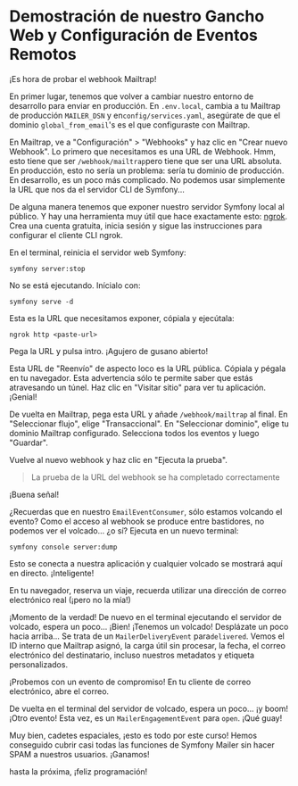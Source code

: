 # Demostración de nuestro Gancho Web y Configuración de Eventos Remotos

¡Es hora de probar el webhook Mailtrap!

En primer lugar, tenemos que volver a cambiar nuestro entorno de desarrollo para enviar en producción. En `.env.local`, cambia a tu Mailtrap de producción `MAILER_DSN` y en`config/services.yaml`, asegúrate de que el dominio `global_from_email`'s es el que configuraste con Mailtrap.

En Mailtrap, ve a "Configuración" > "Webhooks" y haz clic en "Crear nuevo Webhook". Lo primero que necesitamos es una URL de Webhook. Hmm, esto tiene que ser `/webhook/mailtrap`pero tiene que ser una URL absoluta. En producción, esto no sería un problema: sería tu dominio de producción. En desarrollo, es un poco más complicado. No podemos usar simplemente la URL que nos da el servidor CLI de Symfony...

De alguna manera tenemos que exponer nuestro servidor Symfony local al público. Y hay una herramienta muy útil que hace exactamente esto: [ngrok](https://ngrok.com/). Crea una cuenta gratuita, inicia sesión y sigue las instrucciones para configurar el cliente CLI ngrok.

En el terminal, reinicia el servidor web Symfony:

```terminal
symfony server:stop
```

No se está ejecutando. Inícialo con:

```terminal
symfony serve -d
```

Esta es la URL que necesitamos exponer, cópiala y ejecútala:

```terminal
ngrok http <paste-url>
```

Pega la URL y pulsa intro. ¡Agujero de gusano abierto!

Esta URL de "Reenvío" de aspecto loco es la URL pública. Cópiala y pégala en tu navegador. Esta advertencia sólo te permite saber que estás atravesando un túnel. Haz clic en "Visitar sitio" para ver tu aplicación. ¡Genial!

De vuelta en Mailtrap, pega esta URL y añade `/webhook/mailtrap` al final. En "Seleccionar flujo", elige "Transaccional". En "Seleccionar dominio", elige tu dominio Mailtrap configurado. Selecciona todos los eventos y luego "Guardar".

Vuelve al nuevo webhook y haz clic en "Ejecuta la prueba".

> La prueba de la URL del webhook se ha completado correctamente

¡Buena señal!

¿Recuerdas que en nuestro `EmailEventConsumer`, sólo estamos volcando el evento? Como el acceso al webhook se produce entre bastidores, no podemos ver el volcado... ¿o sí? Ejecuta en un nuevo terminal:

```terminal
symfony console server:dump
```

Esto se conecta a nuestra aplicación y cualquier volcado se mostrará aquí en directo. ¡Inteligente!

En tu navegador, reserva un viaje, recuerda utilizar una dirección de correo electrónico real (¡pero no la mía!)

¡Momento de la verdad! De nuevo en el terminal ejecutando el servidor de volcado, espera un poco... ¡Bien! ¡Tenemos un volcado! Desplázate un poco hacia arriba... Se trata de un `MailerDeliveryEvent` para`delivered`. Vemos el ID interno que Mailtrap asignó, la carga útil sin procesar, la fecha, el correo electrónico del destinatario, incluso nuestros metadatos y etiqueta personalizados.

¡Probemos con un evento de compromiso! En tu cliente de correo electrónico, abre el correo.

De vuelta en el terminal del servidor de volcado, espera un poco... ¡y boom! ¡Otro evento! Esta vez, es un `MailerEngagementEvent` para `open`. ¡Qué guay!

Muy bien, cadetes espaciales, ¡esto es todo por este curso! Hemos conseguido cubrir casi todas las funciones de Symfony Mailer sin hacer SPAM a nuestros usuarios. ¡Ganamos!

hasta la próxima, ¡feliz programación!
